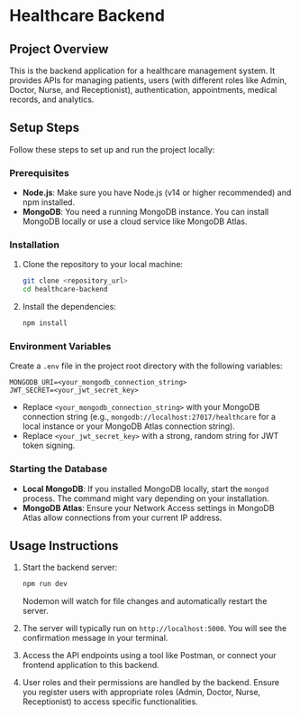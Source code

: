 # Healthcare Backend

## Project Overview

This is the backend application for a healthcare management system. It provides APIs for managing patients, users (with different roles like Admin, Doctor, Nurse, and Receptionist), authentication, appointments, medical records, and analytics.

## Setup Steps

Follow these steps to set up and run the project locally:

### Prerequisites

- **Node.js**: Make sure you have Node.js (v14 or higher recommended) and npm installed.
- **MongoDB**: You need a running MongoDB instance. You can install MongoDB locally or use a cloud service like MongoDB Atlas.

### Installation

1.  Clone the repository to your local machine:
    ```bash
    git clone <repository_url>
    cd healthcare-backend
    ```
2.  Install the dependencies:
    ```bash
    npm install
    ```

### Environment Variables

Create a `.env` file in the project root directory with the following variables:

```env
MONGODB_URI=<your_mongodb_connection_string>
JWT_SECRET=<your_jwt_secret_key>
```

- Replace `<your_mongodb_connection_string>` with your MongoDB connection string (e.g., `mongodb://localhost:27017/healthcare` for a local instance or your MongoDB Atlas connection string).
- Replace `<your_jwt_secret_key>` with a strong, random string for JWT token signing.

### Starting the Database

- **Local MongoDB**: If you installed MongoDB locally, start the `mongod` process. The command might vary depending on your installation.
- **MongoDB Atlas**: Ensure your Network Access settings in MongoDB Atlas allow connections from your current IP address.

## Usage Instructions

1.  Start the backend server:

    ```bash
    npm run dev
    ```

    Nodemon will watch for file changes and automatically restart the server.

2.  The server will typically run on `http://localhost:5000`. You will see the confirmation message in your terminal.

3.  Access the API endpoints using a tool like Postman, or connect your frontend application to this backend.

4.  User roles and their permissions are handled by the backend. Ensure you register users with appropriate roles (Admin, Doctor, Nurse, Receptionist) to access specific functionalities.
